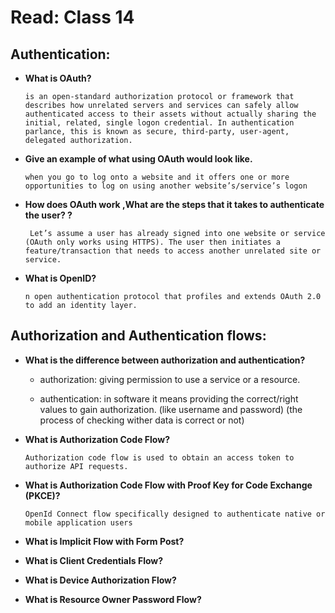 # Read: Class 14


## Authentication:

- **What is OAuth?**

      is an open-standard authorization protocol or framework that describes how unrelated servers and services can safely allow authenticated access to their assets without actually sharing the initial, related, single logon credential. In authentication parlance, this is known as secure, third-party, user-agent, delegated authorization.


- **Give an example of what using OAuth would look like.**

      when you go to log onto a website and it offers one or more opportunities to log on using another website’s/service’s logon

- **How does OAuth work ,What are the steps that it takes to authenticate the user?
?**

       Let’s assume a user has already signed into one website or service (OAuth only works using HTTPS). The user then initiates a feature/transaction that needs to access another unrelated site or service.


- **What is OpenID?**

      n open authentication protocol that profiles and extends OAuth 2.0 to add an identity layer.



##  Authorization and Authentication flows:

- **What is the difference between authorization and authentication?**

    - authorization: giving permission to use a service or a resource.

    - authentication: in software it means providing the correct/right values to gain authorization. (like username and password) (the process of checking wither data is correct or not)


- **What is Authorization Code Flow?**

      Authorization code flow is used to obtain an access token to authorize API requests.

- **What is Authorization Code Flow with Proof Key for Code Exchange (PKCE)?**

      OpenId Connect flow specifically designed to authenticate native or mobile application users
- **What is Implicit Flow with Form Post?**

- **What is Client Credentials Flow?**

- **What is Device Authorization Flow?**

- **What is Resource Owner Password Flow?**
